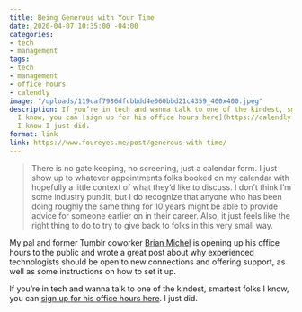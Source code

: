 ```yaml
---
title: Being Generous with Your Time
date: 2020-04-07 10:35:00 -04:00
categories:
- tech
- management
tags:
- tech
- management
- office hours
- calendly
image: "/uploads/119caf7986dfcbbdd4e060bbd21c4359_400x400.jpeg"
description: If you’re in tech and wanna talk to one of the kindest, smartest folks
  I know, you can [sign up for his office hours here](https://calendly.com/brianmichel/open-office-hours).
  I know I just did.
format: link
link: https://www.foureyes.me/post/generous-with-time/
---
```


> There is no gate keeping, no screening, just a calendar form. I just show up to whatever appointments folks booked on my calendar with hopefully a little context of what they’d like to discuss. I don’t think I’m some industry pundit, but I do recognize that anyone who has been doing roughly the same thing for 10 years might be able to provide advice for someone earlier on in their career. Also, it just feels like the right thing to do to try to give back to folks in this very small way.

My pal and former Tumblr coworker [Brian Michel](https://twitter.com/brianmichel) is opening up his office hours to the public and wrote a great post about why experienced technologists should be open to new connections and offering support, as well as some instructions on how to set it up.

If you’re in tech and wanna talk to one of the kindest, smartest folks I know, you can [sign up for his office hours here](https://calendly.com/brianmichel/open-office-hours). I just did.